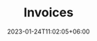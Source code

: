 ---
title: "Invoices"
date: 2023-01-24T11:02:05+06:00
description: "Generate Stripe PDF invoices for your customers"
type : "features"
---